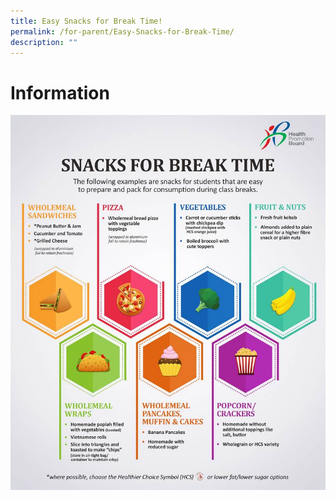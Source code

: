 ```yaml
---
title: Easy Snacks for Break Time!
permalink: /for-parent/Easy-Snacks-for-Break-Time/
description: ""
---
```

Information
===========================

![](/images/Easy%20Snack.jpg)